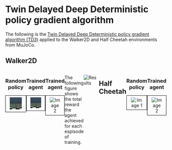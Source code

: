 # Twin Delayed Deep Deterministic policy gradient algorithm

The following is the [Twin Delayed Deep Deterministic policy
gradient algorithm (TD3)](https://proceedings.mlr.press/v80/fujimoto18a/fujimoto18a.pdf) applied to the Walker2D and Half Cheetah environments from MuJoCo.

## Walker2D

<div style="display: flex;">

  <div style="flex: 1; text-align: center;">
    <h3>Random policy</h3>
    <div style="border: 1px solid black; padding: 5px; display: inline-block">
      <img src="Walker results/run100.gif" alt="Image 1" style="max-width: 70%; width: 400px;">
    </div>
  </div>

  <div style="flex: 1; text-align: center;">
    <h3>Trained agent</h3>
    <div style="border: 1px solid black; padding: 5px;; display: inline-block">
      <img src="Walker results/run500.gif" alt="Image 2" style="max-width: 70%; width: 400px;">
    </div>
  </div>

   <div style="flex: 1; text-align: center;">
    <h3>Trained agent</h3>
    <div style="border: 1px solid black; padding: 5px;; display: inline-block">
      <img src="Walker results/run5000.gif" alt="Image 2" style="max-width: 70%; width: 400px;">
    </div>
  </div>
  
  The following figure shows the total reward the agent achieved for each espisode of training.

  ![Results](https://github.com/MattZackey/TD3/blob/main/Walker%20results/Training%20results.png?raw=true)

## Half Cheetah
<div style="display: flex;">

  <div style="flex: 1; text-align: center;">
    <h3>Random policy</h3>
    <div style="border: 1px solid black; padding: 5px; display: inline-block">
      <img src="Cheetah results/Random Agent.gif" alt="Image 1" style="max-width: 70%; width: 400px;">
    </div>
  </div>

  <div style="flex: 1; text-align: center;">
    <h3>Trained agent</h3>
    <div style="border: 1px solid black; padding: 5px;; display: inline-block">
      <img src="Cheetah results/Trained Agent.gif" alt="Image 2" style="max-width: 70%; width: 400px;">
    </div>
  </div>

  ![Results](https://github.com/MattZackey/TD3/blob/main/Cheetah%20results/Training%20results.png?raw=true)
